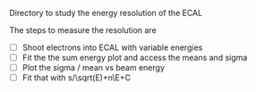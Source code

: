 Directory to study the energy resolution of the ECAL

The steps to measure the resolution are
- [ ] Shoot electrons into ECAL with variable energies 
- [ ] Fit the the sum energy plot and access the means and sigma
- [ ] Plot the sigma / mean vs beam energy
- [ ] Fit that with s/\sqrt(E)+n\E+C
